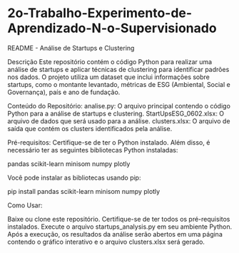 # 2o-Trabalho-Experimento-de-Aprendizado-N-o-Supervisionado

README - Análise de Startups e Clustering

Descrição
Este repositório contém o código Python para realizar uma análise de startups e aplicar técnicas de clustering para identificar padrões nos dados. O projeto utiliza um dataset que inclui informações sobre startups, como o montante levantado, métricas de ESG (Ambiental, Social e Governança), país e ano de fundação.

Conteúdo do Repositório:
analise.py: O arquivo principal contendo o código Python para a análise de startups e clustering.
StartUpsESG_0602.xlsx: O arquivo de dados que será usado para a análise.
clusters.xlsx: O arquivo de saída que contém os clusters identificados pela análise.

Pré-requisitos:
Certifique-se de ter o Python instalado. Além disso, é necessário ter as seguintes bibliotecas Python instaladas:

pandas
scikit-learn
minisom
numpy
plotly

Você pode instalar as bibliotecas usando pip:

pip install pandas scikit-learn minisom numpy plotly

Como Usar:

Baixe ou clone este repositório.
Certifique-se de ter todos os pré-requisitos instalados.
Execute o arquivo startups_analysis.py em seu ambiente Python.
Após a execução, os resultados da análise serão abertos em uma página contendo o gráfico interativo e o arquivo clusters.xlsx será gerado.
